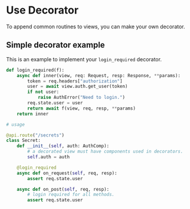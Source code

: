 # Use Decorator

To append common routines to views, you can make your own decorator.

## Simple decorator example

This is an example to implement your `login_required` decorator.

```python
def login_required(f):
    async def inner(view, req: Request, resp: Response, **params):
        token = req.headers["authorization"]
        user = await view.auth.get_user(token)
        if not user:
            raise AuthError("Need to login.")
        req.state.user = user
        return await f(view, req, resp, **params)
    return inner

# usage

@api.route("/secrets")
class Secret:
    def __init__(self, auth: AuthComp):
        # a decorated view must have components used in decorators.
        self.auth = auth

    @login_required
    async def on_request(self, req, resp):
        assert req.state.user

    async def on_post(self, req, resp):
        # login required for all methods.
        assert req.state.user

```

